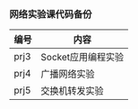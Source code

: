 ### 网络实验课代码备份

| 编号 | 内容               |
| ---- | ------------------ |
| prj3 | Socket应用编程实验 |
| prj4 | 广播网络实验       |
| prj5 | 交换机转发实验     |

